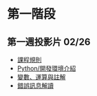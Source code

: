 # 第一階段

## 第一週投影片 02/26
- [課程規則](https://drive.google.com/open?id=1sqsWnC1hXABBhqathz3DaaebDQ4eZQzss)
- [Python/開發環境介紹](https://drive.google.com/open?id=1Tfs3RinvCEq4e7-u8SKJrI8K50y5sJ5A)
- [變數、運算與註解](https://drive.google.com/open?id=1xs2tCy8RUiNVW1zcprvE8vmO-102dNdz)
- [錯誤訊息解讀](https://drive.google.com/drive/u/0/folders/1FCA6U4sEfK4WTBBxy72om833HVW794T0)
